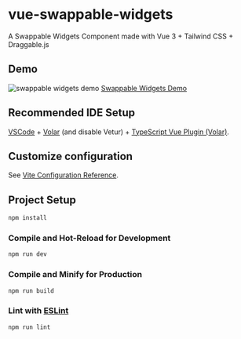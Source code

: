 # vue-swappable-widgets

A Swappable Widgets Component made with Vue 3 + Tailwind CSS + Draggable.js

## Demo

![swappable widgets demo](https://github.com/Uhliber/vue-swappable-widgets/assets/75675306/b4e5d5cc-9a32-4459-8655-e734b964ea70)
[Swappable Widgets Demo](https://uhliber.github.io/vue-swappable-widgets/)

## Recommended IDE Setup

[VSCode](https://code.visualstudio.com/) + [Volar](https://marketplace.visualstudio.com/items?itemName=Vue.volar) (and disable Vetur) + [TypeScript Vue Plugin (Volar)](https://marketplace.visualstudio.com/items?itemName=Vue.vscode-typescript-vue-plugin).

## Customize configuration

See [Vite Configuration Reference](https://vitejs.dev/config/).

## Project Setup

```sh
npm install
```

### Compile and Hot-Reload for Development

```sh
npm run dev
```

### Compile and Minify for Production

```sh
npm run build
```

### Lint with [ESLint](https://eslint.org/)

```sh
npm run lint
```
